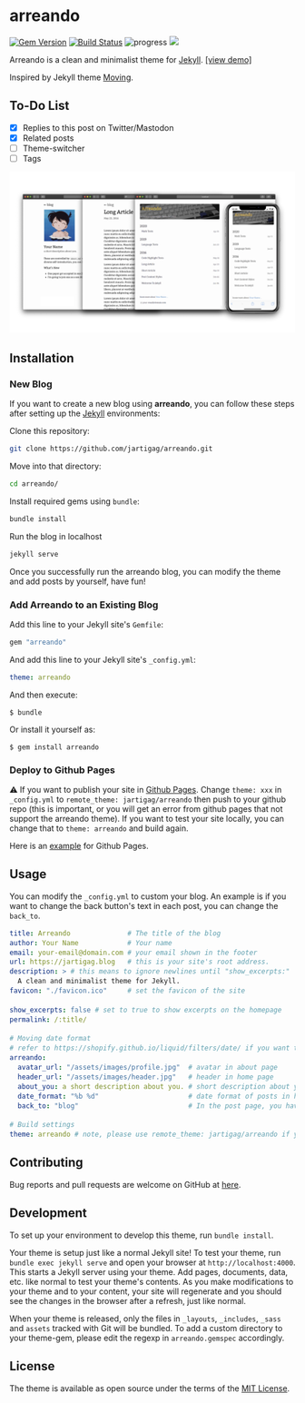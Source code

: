 # arreando

[![Gem Version](https://badge.fury.io/rb/arreando.svg)](https://badge.fury.io/rb/arreando) [![Build Status](https://travis-ci.com/jartigag/arreando.svg?branch=master)](https://travis-ci.org/jartigag/arreando) ![progress](https://img.shields.io/badge/progress-releasing-blue.svg) ![](https://img.shields.io/gem/dt/arreando)

Arreando is a clean and minimalist theme for [Jekyll](https://jekyllrb.com/). [[view demo]](https://jartigag.github.io/arreando)

Inspired by Jekyll theme [Moving](https://github.com/huangyz0918/moving).

## To-Do List

- [x] Replies to this post on Twitter/Mastodon
- [x] Related posts
- [ ] Theme-switcher
- [ ] Tags

![](./github/banner.png)


## Installation

### New Blog
If you want to create a new blog using **arreando**, you can follow these steps after setting up the [Jekyll](https://jekyllrb.com) environments:

Clone this repository:
```bash
git clone https://github.com/jartigag/arreando.git
```

Move into that directory:
```bash
cd arreando/
```

Install required gems using `bundle`:
```bash
bundle install
```

Run the blog in localhost
```bash
jekyll serve
```

Once you successfully run the arreando blog, you can modify the theme and add posts by yourself, have fun!

### Add Arreando to an Existing Blog

Add this line to your Jekyll site's `Gemfile`:

```ruby
gem "arreando"
```

And add this line to your Jekyll site's `_config.yml`:

```yaml
theme: arreando
```

And then execute:

    $ bundle

Or install it yourself as:

    $ gem install arreando

### Deploy to Github Pages

:warning: If you want to publish your site in [Github Pages](https://pages.github.com/). Change `theme: xxx` in `_config.yml` to `remote_theme: jartigag/arreando` then push to your github repo (this is important, or you will get an error from github pages that not support the arreando theme). If you want to test your site locally, you can change that to `theme: arreando` and build again.

Here is an [example](https://github.com/jartigag/blog) for Github Pages.


## Usage

You can modify the `_config.yml` to custom your blog. An example is if you want to change the back button's text in each post, you can change the `back_to`.

```yaml
title: Arreando              # The title of the blog
author: Your Name            # Your name
email: your-email@domain.com # your email shown in the footer
url: https://jartigag.blog   # this is your site's root address.
description: > # this means to ignore newlines until "show_excerpts:"
  A clean and minimalist theme for Jekyll.
favicon: "./favicon.ico"     # set the favicon of the site

show_excerpts: false # set to true to show excerpts on the homepage
permalink: /:title/

# Moving date format
# refer to https://shopify.github.io/liquid/filters/date/ if you want to customize this
arreando:
  avatar_url: "/assets/images/profile.jpg"  # avatar in about page
  header_url: "/assets/images/header.jpg"   # header in home page
  about_you: a short description about you. # short description about you in about page
  date_format: "%b %d"                      # date format of posts in home page
  back_to: "blog"                           # In the post page, you have a back button above the title, you can custom the text by yourself.

# Build settings
theme: arreando # note, please use remote_theme: jartigag/arreando if you want to publish to Github Pages.
```



## Contributing

Bug reports and pull requests are welcome on GitHub at [here](https://github.com/jartigag/arreando).

## Development

To set up your environment to develop this theme, run `bundle install`.

Your theme is setup just like a normal Jekyll site! To test your theme, run `bundle exec jekyll serve` and open your browser at `http://localhost:4000`. This starts a Jekyll server using your theme. Add pages, documents, data, etc. like normal to test your theme's contents. As you make modifications to your theme and to your content, your site will regenerate and you should see the changes in the browser after a refresh, just like normal.

When your theme is released, only the files in `_layouts`, `_includes`, `_sass` and `assets` tracked with Git will be bundled.
To add a custom directory to your theme-gem, please edit the regexp in `arreando.gemspec` accordingly.

## License

The theme is available as open source under the terms of the [MIT License](https://opensource.org/licenses/MIT).

